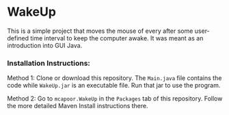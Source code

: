 # WakeUp

This is a simple project that moves the mouse of every after some user-defined time interval to keep the computer awake. It was meant as an introduction into GUI Java. 

### Installation Instructions:

Method 1:
Clone or download this repository. The `Main.java` file contains the code while `WakeUp.jar` is an executable file. Run that jar to use the program.

Method 2:
Go to `mcapoor.WakeUp` in the `Packages` tab of this repository. Follow the more detailed Maven Install instructions there.
